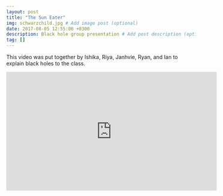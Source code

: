 ```yaml
---
layout: post
title: "The Sun Eater"
img: schwarzchild.jpg # Add image post (optional)
date: 2017-08-05 12:55:00 +0300
description: Black hole group presentation # Add post description (optional)
tag: []
---
```


This video was put together by Ishika, Riya, Janhvie, Ryan, and Ian to explain black holes to the class.

<iframe src="https://www.youtube.com/embed/5utaxTq9ulg"
    width="560"
    height="315"
    frameborder="0"
    allowfullscreen>
</iframe>
